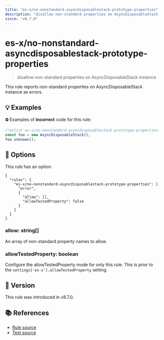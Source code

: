 ```yaml
---
title: "es-x/no-nonstandard-asyncdisposablestack-prototype-properties"
description: "disallow non-standard properties on AsyncDisposableStack instance"
since: "v8.7.0"
---
```


# es-x/no-nonstandard-asyncdisposablestack-prototype-properties
> disallow non-standard properties on AsyncDisposableStack instance

This rule reports non-standard properties on AsyncDisposableStack instance as errors.

## 💡 Examples

⛔ Examples of **incorrect** code for this rule:

<eslint-playground type="bad">

```js
/*eslint es-x/no-nonstandard-asyncdisposablestack-prototype-properties: error */
const foo = new AsyncDisposableStack();
foo.unknown();
```

</eslint-playground>

## 🔧 Options

This rule has an option.

```jsonc
{
  "rules": {
    "es-x/no-nonstandard-asyncdisposablestack-prototype-properties": [
      "error",
      {
        "allow": [],
        "allowTestedProperty": false
      }
    ]
  }
}
```

### allow: string[]

An array of non-standard property names to allow.

### allowTestedProperty: boolean

Configure the allowTestedProperty mode for only this rule.
This is prior to the `settings['es-x'].allowTestedProperty` setting.

## 🚀 Version

This rule was introduced in v8.7.0.

## 📚 References

- [Rule source](https://github.com/eslint-community/eslint-plugin-es-x/blob/master/lib/rules/no-nonstandard-asyncdisposablestack-prototype-properties.js)
- [Test source](https://github.com/eslint-community/eslint-plugin-es-x/blob/master/tests/lib/rules/no-nonstandard-asyncdisposablestack-prototype-properties.js)
